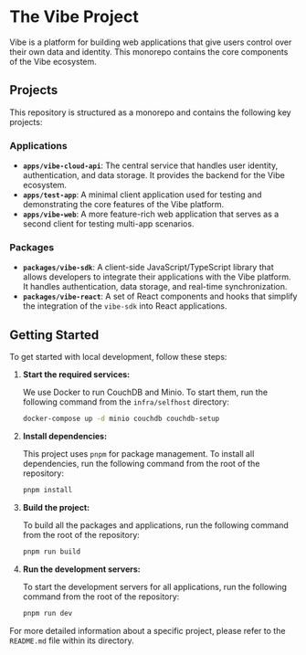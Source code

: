 # The Vibe Project

Vibe is a platform for building web applications that give users control over their own data and identity. This monorepo contains the core components of the Vibe ecosystem.

## Projects

This repository is structured as a monorepo and contains the following key projects:

### Applications

-   **`apps/vibe-cloud-api`**: The central service that handles user identity, authentication, and data storage. It provides the backend for the Vibe ecosystem.
-   **`apps/test-app`**: A minimal client application used for testing and demonstrating the core features of the Vibe platform.
-   **`apps/vibe-web`**: A more feature-rich web application that serves as a second client for testing multi-app scenarios.

### Packages

-   **`packages/vibe-sdk`**: A client-side JavaScript/TypeScript library that allows developers to integrate their applications with the Vibe platform. It handles authentication, data storage, and real-time synchronization.
-   **`packages/vibe-react`**: A set of React components and hooks that simplify the integration of the `vibe-sdk` into React applications.

## Getting Started

To get started with local development, follow these steps:

1.  **Start the required services:**

    We use Docker to run CouchDB and Minio. To start them, run the following command from the `infra/selfhost` directory:

    ```bash
    docker-compose up -d minio couchdb couchdb-setup
    ```

2.  **Install dependencies:**

    This project uses `pnpm` for package management. To install all dependencies, run the following command from the root of the repository:

    ```bash
    pnpm install
    ```

3.  **Build the project:**

    To build all the packages and applications, run the following command from the root of the repository:

    ```bash
    pnpm run build
    ```

4.  **Run the development servers:**

    To start the development servers for all applications, run the following command from the root of the repository:

    ```bash
    pnpm run dev
    ```

For more detailed information about a specific project, please refer to the `README.md` file within its directory.

